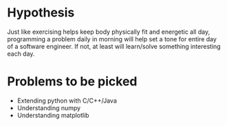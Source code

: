 # Hypothesis
Just like exercising helps keep body physically fit and energetic all day, programming a problem daily in morning will 
help set a tone for entire day of a software engineer. If not, at least will learn/solve something interesting each day.

# Problems to be picked
- Extending python with C/C++/Java
- Understanding numpy
- Understanding matplotlib
